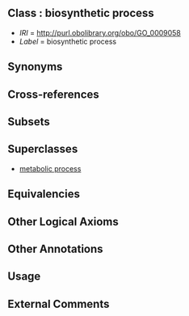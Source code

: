 
## Class : biosynthetic process

 * *IRI* = http://purl.obolibrary.org/obo/GO_0009058
 * *Label* = biosynthetic process

## Synonyms


## Cross-references


## Subsets


## Superclasses

 * [metabolic process](../../GO/52/GO_0008152.md)

## Equivalencies


## Other Logical Axioms


## Other Annotations


## Usage


## External Comments


